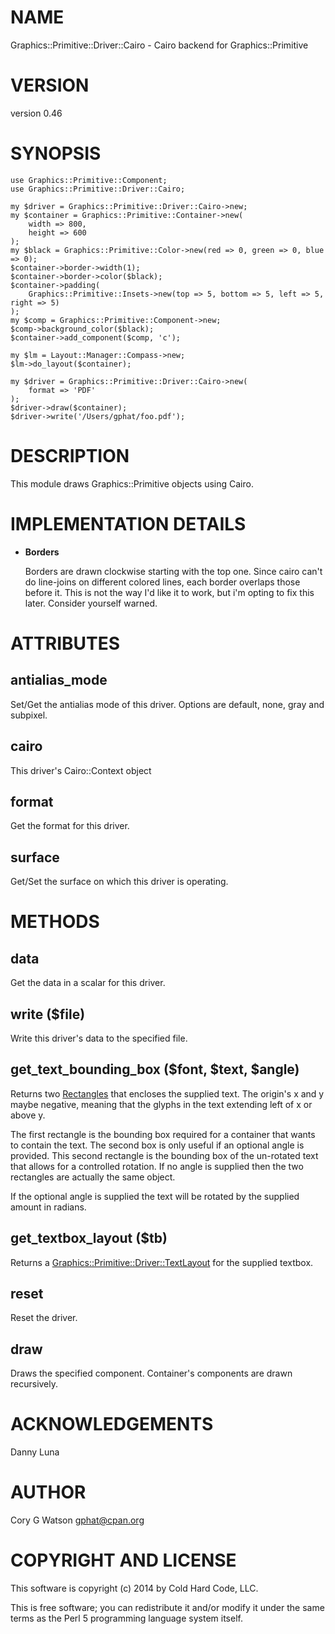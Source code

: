 # NAME

Graphics::Primitive::Driver::Cairo - Cairo backend for Graphics::Primitive

# VERSION

version 0.46

# SYNOPSIS

    use Graphics::Primitive::Component;
    use Graphics::Primitive::Driver::Cairo;

    my $driver = Graphics::Primitive::Driver::Cairo->new;
    my $container = Graphics::Primitive::Container->new(
        width => 800,
        height => 600
    );
    my $black = Graphics::Primitive::Color->new(red => 0, green => 0, blue => 0);
    $container->border->width(1);
    $container->border->color($black);
    $container->padding(
        Graphics::Primitive::Insets->new(top => 5, bottom => 5, left => 5, right => 5)
    );
    my $comp = Graphics::Primitive::Component->new;
    $comp->background_color($black);
    $container->add_component($comp, 'c');

    my $lm = Layout::Manager::Compass->new;
    $lm->do_layout($container);

    my $driver = Graphics::Primitive::Driver::Cairo->new(
        format => 'PDF'
    );
    $driver->draw($container);
    $driver->write('/Users/gphat/foo.pdf');

# DESCRIPTION

This module draws Graphics::Primitive objects using Cairo.

# IMPLEMENTATION DETAILS

- __Borders__

    Borders are drawn clockwise starting with the top one.  Since cairo can't do
    line-joins on different colored lines, each border overlaps those before it.
    This is not the way I'd like it to work, but i'm opting to fix this later.
    Consider yourself warned.

# ATTRIBUTES

## antialias\_mode

Set/Get the antialias mode of this driver. Options are default, none, gray and
subpixel.

## cairo

This driver's Cairo::Context object

## format

Get the format for this driver.

## surface

Get/Set the surface on which this driver is operating.

# METHODS

## data

Get the data in a scalar for this driver.

## write ($file)

Write this driver's data to the specified file.

## get\_text\_bounding\_box ($font, $text, $angle)

Returns two [Rectangles](https://metacpan.org/pod/Graphics::Primitive::Rectangle) that encloses the
supplied text. The origin's x and y maybe negative, meaning that the glyphs in
the text extending left of x or above y.

The first rectangle is the bounding box required for a container that wants to
contain the text.  The second box is only useful if an optional angle is
provided.  This second rectangle is the bounding box of the un-rotated text
that allows for a controlled rotation.  If no angle is supplied then the
two rectangles are actually the same object.

If the optional angle is supplied the text will be rotated by the supplied
amount in radians.

## get\_textbox\_layout ($tb)

Returns a [Graphics::Primitive::Driver::TextLayout](https://metacpan.org/pod/Graphics::Primitive::Driver::TextLayout) for the supplied
textbox.

## reset

Reset the driver.

## draw

Draws the specified component.  Container's components are drawn recursively.

# ACKNOWLEDGEMENTS

Danny Luna

# AUTHOR

Cory G Watson <gphat@cpan.org>

# COPYRIGHT AND LICENSE

This software is copyright (c) 2014 by Cold Hard Code, LLC.

This is free software; you can redistribute it and/or modify it under
the same terms as the Perl 5 programming language system itself.
